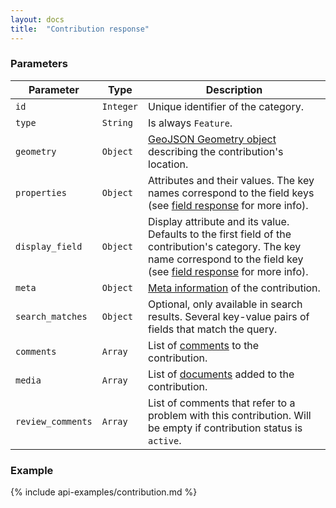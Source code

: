 ```yaml
---
layout: docs
title:  "Contribution response"
---
```


### Parameters

Parameter           | Type        | Description
--------------------|-------------|---------------------------------------------------------------------------------------
`id`                | `Integer`   | Unique identifier of the category.
`type`              | `String`    | Is always `Feature`.
`geometry`          | `Object`    | [GeoJSON Geometry object](http://geojson.org/geojson-spec.html#geometry-objects) describing the contribution's location.
`properties`        | `Object`    | Attributes and their values. The key names correspond to the field keys (see [field response](field-response.html) for more info).
`display_field`     | `Object`    | Display attribute and its value. Defaults to the first field of the contribution's category. The key name correspond to the field key (see [field response](field-response.html) for more info).
`meta`              | `Object`    | [Meta information](contribution-meta.html) of the contribution.
`search_matches`    | `Object`    | Optional, only available in search results. Several key-value pairs of fields that match the query.
`comments`          | `Array`     | List of [comments](comment-response.html) to the contribution.
`media   `          | `Array`     | List of [documents](document-response.html) added to the contribution.
`review_comments`   | `Array`     | List of comments that refer to a problem with this contribution. Will be empty if contribution status is `active`.

### Example

{% include api-examples/contribution.md %}
